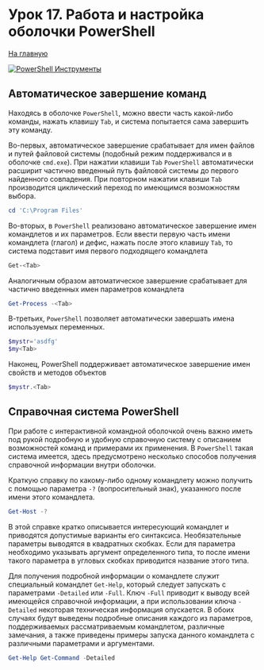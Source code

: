 # Урок 17. Работа и настройка оболочки PowerShell

[На главную](/mdk0401.github.io)

[![PowerShell Инструменты](https://img.youtube.com/vi/Mmg6HJgkcCI/hqdefault.jpg)](https://www.youtube.com/watch?v=Mmg6HJgkcCI)

## Автоматическое завершение команд 
Находясь в оболочке `PowerShell`, можно ввести часть какой-либо команды, нажать клавишу `Tab`, и система попытается сама завершить эту команду. 

Во-первых, автоматическое завершение срабатывает для имен файлов и путей файловой системы (подобный режим поддерживался и в оболочке `cmd.exe`). При нажатии клавиши `Tab` `PowerShell` автоматически расширит частично введенный путь файловой системы до первого найденного совпадения. При повторном нажатии клавиши `Tab` производится циклический переход по имеющимся возможностям выбора. 

```powershell
cd 'C:\Program Files'
```

Во-вторых, в `PowerShell` реализовано автоматическое завершение имен командлетов и их параметров. Если ввести первую часть имени командлета (глагол) и дефис, нажать после этого клавишу `Tab`, то система подставит имя первого подходящего командлета 

```powershell
Get-<Tab>
```

Аналогичным образом автоматическое завершение срабатывает для частично введенных имен параметров командлета

```powershell
Get-Process -<Tab>
```

В-третьих, `PowerShell` позволяет автоматически завершать имена используемых переменных. 

```powershell
$mystr='asdfg'
$my<Tab>
```

Наконец, PowerShell поддерживает автоматическое завершение имен свойств и методов объектов

```powershell
$mystr.<Tab>
```

## Справочная система PowerShell 
При работе с интерактивной командной оболочкой очень важно иметь под рукой подробную и удобную справочную систему с описанием возможностей команд и примерами их применения. В `PowerShell` такая система имеется, здесь предусмотрено несколько способов получения справочной информации внутри оболочки.

Краткую справку по какому-либо одному командлету можно получить с помощью параметра `-?` (вопросительный знак), указанного после имени этого командлета.

```powershell
Get-Host -?
```

В этой справке кратко описывается интересующий командлет и приводятся допустимые варианты его синтаксиса. Необязательные параметры выводятся в квадратных скобках. Если для параметра необходимо указывать аргумент определенного типа, то после имени такого параметра в угловых скобках приводится название этого типа. 

Для получения подробной информации о командлете служит специальный командлет `Get-Help`, который следует запускать с параметрами `-Detailed` или `-Full`. Ключ `-Full` приводит к выводу всей имеющейся справочной информации, а при использовании ключа `-Detailed` некоторая техническая информация опускается. В обоих случаях будут выведены подробные описания каждого из параметров, поддерживаемых рассматриваемым командлетом, различные замечания, а также приведены примеры запуска данного командлета с различными параметрами и аргументами.

```powershell
Get-Help Get-Command -Detailed
```

